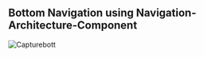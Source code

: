 ## Bottom Navigation using Navigation-Architecture-Component

![Capturebott](https://user-images.githubusercontent.com/26526539/56079575-8bd92280-5e18-11e9-9c26-f2dd9989474e.JPG)

